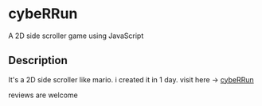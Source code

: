 # cybeRRun
A 2D side scroller game using JavaScript
## Description
It's a 2D side scroller like mario.
i created it in 1 day.
visit here -> [cybeRRun](https://malikgaurav626.github.io/cybeRRun/)


reviews are welcome 
